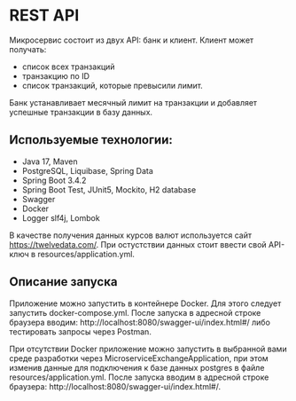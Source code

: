 # REST API

Микросервис состоит из двух API: банк и клиент. Клиент может получать:
* список всех транзакций
* транзакцию по ID
* список транзакций, которые превысили лимит.

Банк устанавливает месячный лимит на транзакции и добавляет успешные транзакции в базу данных.

## Используемые технологии: 
- Java 17, Maven
- PostgreSQL, Liquibase, Spring Data
- Spring Boot 3.4.2
- Spring Boot Test, JUnit5, Mockito, H2 database
- Swagger
- Docker
- Logger slf4j, Lombok

В качестве получения данных курсов валют используется сайт https://twelvedata.com/. При остустствии данных стоит ввести свой API-ключ в resources/application.yml.

## Описание запуска

Приложение можно запустить в контейнере Docker. Для этого следует запустить docker-compose.yml. После запуска в адресной строке браузера вводим: http://localhost:8080/swagger-ui/index.html#/ либо тестировать запросы через Postman.

При отсутствии Docker приложение можно запустить в выбранной вами среде разработки через MicroserviceExchangeApplication,  при этом изменив данные для подключения к базе данных postgres в файле resources/application.yml. После запуска вводим в адресной строке браузера: http://localhost:8080/swagger-ui/index.html#/.
